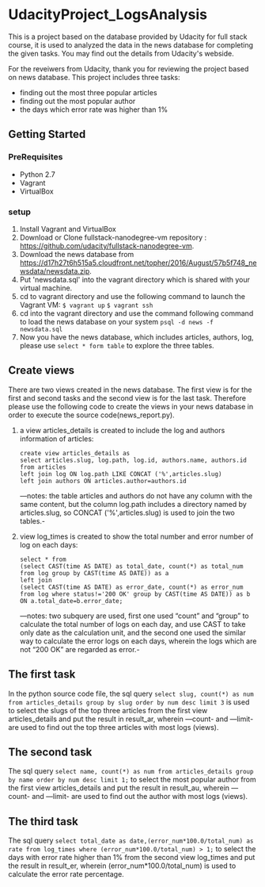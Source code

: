 # UdacityProject_LogsAnalysis
This is a project based on the database provided by Udacity for full stack course, it is used to analyzed the data in the news database for completing the given tasks. You may find out the details from Udacity's webside.

For the reveiwers from Udacity, thank you for reviewing the project based on news database. This project includes three tasks:
- finding out the most three popular articles
- finding out the most popular author
- the days which error rate was higher than 1%


## Getting Started ##
### PreRequisites ###
- Python 2.7
- Vagrant
- VirtualBox

### setup ###
1. Install Vagrant and VirtualBox
2. Download or Clone fullstack-nanodegree-vm repository : https://github.com/udacity/fullstack-nanodegree-vm.
3. Download the news database from https://d17h27t6h515a5.cloudfront.net/topher/2016/August/57b5f748_newsdata/newsdata.zip.
4. Put 'newsdata.sql' into the vagrant directory which is shared with your virtual machine.
5. cd to vagrant directory and use the following command to launch the Vagrant VM:
	`$ vagrant up`
	`$ vagrant ssh`
6. cd into the vagrant directory and use the command following command to load the news database on your system
	`psql -d news -f newsdata.sql`
7. Now you have the news database, which includes articles, authors, log, please use `select * form table` to explore the three tables.


## Create views ##

There are two views created in the news database. The first view is for the first and second tasks and the second view is for the last task. Therefore please use the following code to create the views in your news database in order to execute the source code(news_report.py).


1. a view articles_details is created to include the log and authors information of articles:
	```
	create view articles_details as
	select articles.slug, log.path, log.id, authors.name, authors.id from articles
	left join log ON log.path LIKE CONCAT ('%',articles.slug)
	left join authors ON articles.author=authors.id
	```
	—notes: the table articles and authors do not have any column with the same content, but the column log.path includes a directory named by articles.slug, so CONCAT ('%',articles.slug) is used to join the two tables.-

2. view log_times is created to show the total number and error number of log on each days:
	
	```
	select * from
	(select CAST(time AS DATE) as total_date, count(*) as total_num
	from log group by CAST(time AS DATE)) as a
	left join
	(select CAST(time AS DATE) as error_date, count(*) as error_num
	from log where status!='200 OK' group by CAST(time AS DATE)) as b
	ON a.total_date=b.error_date;
	```
	—notes: two subquery are used,  first one used “count” and “group” to calculate the total number of logs on each day, and use CAST to take only date as the calculation unit, and the second one used the similar way to calculate the error logs on each days, wherein the logs which are not “200 OK” are regarded as error.-


## The first task ##
In the python source code file, the sql query `select slug, count(*) as num from articles_details group by slug order by num desc limit 3` is used to select the slugs of the top three articles from the first view articles_details and put the result in result_ar, wherein —count- and —limit- are used to find out the top three articles with most logs (views).


## The second task ##
The sql query `select name, count(*) as num from articles_details group by name order by num desc limit 1;` to select the most popular author from the first view articles_details and put the result in result_au, wherein —count- and —limit- are used to find out the author with most logs (views).


## The third task ##
The sql query `select total_date as date,(error_num*100.0/total_num) as rate from log_times where (error_num*100.0/total_num) > 1;` to select the days with error rate higher than 1% from the second view log_times and put the result in result_er, wherein (error_num*100.0/total_num) is used to calculate the error rate percentage.

